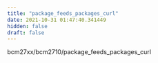 ```yaml
---
title: "package_feeds_packages_curl"
date: 2021-10-31 01:47:40.341449
hidden: false
draft: false
---
```


bcm27xx/bcm2710/package_feeds_packages_curl


